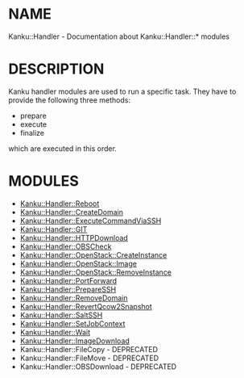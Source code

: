 # NAME 

Kanku::Handler - Documentation about Kanku::Handler::\* modules

# DESCRIPTION

Kanku handler modules are used to run a specific task. 
They have to provide the following three methods:

- prepare
- execute
- finalize

which are executed in this order. 

# MODULES

- [Kanku::Handler::Reboot](./Kanku%3A%3AHandler%3A%3AReboot.md)
- [Kanku::Handler::CreateDomain](./Kanku%3A%3AHandler%3A%3ACreateDomain.md)
- [Kanku::Handler::ExecuteCommandViaSSH](./Kanku%3A%3AHandler%3A%3AExecuteCommandViaSSH.md)
- [Kanku::Handler::GIT](./Kanku%3A%3AHandler%3A%3AGIT.md)
- [Kanku::Handler::HTTPDownload](./Kanku%3A%3AHandler%3A%3AHTTPDownload.md)
- [Kanku::Handler::OBSCheck](./Kanku%3A%3AHandler%3A%3AOBSCheck.md)
- [Kanku::Handler::OpenStack::CreateInstance](./Kanku%3A%3AHandler%3A%3AOpenStack%3A%3ACreateInstance.md)
- [Kanku::Handler::OpenStack::Image](./Kanku%3A%3AHandler%3A%3AOpenStack%3A%3AImage.md)
- [Kanku::Handler::OpenStack::RemoveInstance](./Kanku%3A%3AHandler%3A%3AOpenStack%3A%3ARemoveInstance.md)
- [Kanku::Handler::PortForward](./Kanku%3A%3AHandler%3A%3APortForward.md)
- [Kanku::Handler::PrepareSSH](./Kanku%3A%3AHandler%3A%3APrepareSSH.md)
- [Kanku::Handler::RemoveDomain](./Kanku%3A%3AHandler%3A%3ARemoveDomain.md)
- [Kanku::Handler::RevertQcow2Snapshot](./Kanku%3A%3AHandler%3A%3ARevertQcow2Snapshot.md)
- [Kanku::Handler::SaltSSH](./Kanku%3A%3AHandler%3A%3ASaltSSH.md)
- [Kanku::Handler::SetJobContext](./Kanku%3A%3AHandler%3A%3ASetJobContext.md)
- [Kanku::Handler::Wait](./Kanku%3A%3AHandler%3A%3AWait.md)
- [Kanku::Handler::ImageDownload](./Kanku%3A%3AHandler%3A%3AImageDownload.md)
- Kanku::Handler::FileCopy               - DEPRECATED
- Kanku::Handler::FileMove               - DEPRECATED
- Kanku::Handler::OBSDownload	     - DEPRECATED
